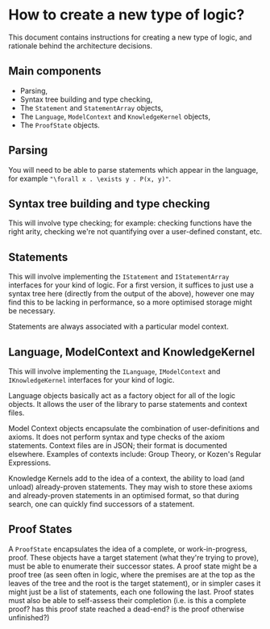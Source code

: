 # How to create a new type of logic?

This document contains instructions for creating a new type of logic, and rationale behind the architecture decisions.

## Main components

- Parsing,
- Syntax tree building and type checking,
- The `Statement` and `StatementArray` objects,
- The `Language`, `ModelContext` and `KnowledgeKernel` objects,
- The `ProofState` objects.

## Parsing

You will need to be able to parse statements which appear in the language, for example `"\forall x . \exists y . P(x, y)"`.

## Syntax tree building and type checking

This will involve type checking; for example: checking functions have the right arity, checking we're not quantifying over a user-defined constant, etc.

## Statements

This will involve implementing the `IStatement` and `IStatementArray` interfaces for your kind of logic. For a first version, it suffices to just use a syntax tree here (directly from the output of the above), however one may find this to be lacking in performance, so a more optimised storage might be necessary.

Statements are always associated with a particular model context.

## Language, ModelContext and KnowledgeKernel

This will involve implementing the `ILanguage`, `IModelContext` and `IKnowledgeKernel` interfaces for your kind of logic.

Language objects basically act as a factory object for all of the logic objects. It allows the user of the library to parse statements and context files.

Model Context objects encapsulate the combination of user-definitions and axioms. It does not perform syntax and type checks of the axiom statements. Context files are in JSON; their format is documented elsewhere. Examples of contexts include: Group Theory, or Kozen's Regular Expressions.

Knowledge Kernels add to the idea of a context, the ability to load (and unload) already-proven statements. They may wish to store these axioms and already-proven statements in an optimised format, so that during search, one can quickly find successors of a statement.

## Proof States

A `ProofState` encapsulates the idea of a complete, or work-in-progress, proof. These objects have a target statement (what they're trying to prove), must be able to enumerate their successor states. A proof state might be a proof tree (as seen often in logic, where the premises are at the top as the leaves of the tree and the root is the target statement), or in simpler cases it might just be a list of statements, each one following the last. Proof states must also be able to self-assess their completion (i.e. is this a complete proof? has this proof state reached a dead-end? is the proof otherwise unfinished?)

